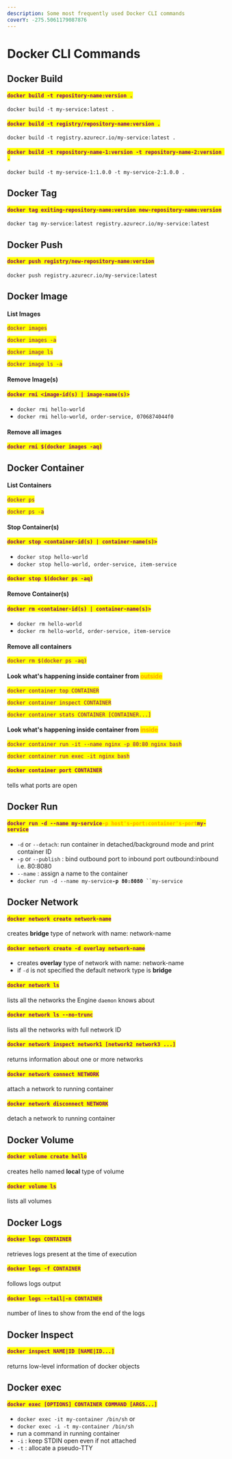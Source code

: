 ```yaml
---
description: Some most frequently used Docker CLI commands
coverY: -275.5061179087876
---
```


# Docker CLI Commands

## Docker Build

#### <mark style="color:purple;">`docker build -t repository-name:version .`</mark>

`docker build -t my-service:latest .`

#### <mark style="color:purple;">`docker build -t registry/repository-name:version .`</mark>

`docker build -t registry.azurecr.io/my-service:latest .`

#### <mark style="color:purple;">`docker build -t repository-name-1:version -t repository-name-2:version .`</mark>

`docker build -t my-service-1:1.0.0 -t my-service-2:1.0.0 .`

## Docker Tag

#### <mark style="color:purple;">`docker tag exiting-repository-name:version new-repository-name:version`</mark>

`docker tag my-service:latest registry.azurecr.io/my-service:latest`

## Docker Push

#### <mark style="color:purple;">`docker push registry/new-repository-name:version`</mark>

`docker push registry.azurecr.io/my-service:latest`

## Docker Image

#### List Images

<mark style="color:purple;">`docker images`</mark>

<mark style="color:purple;">`docker images -a`</mark>

<mark style="color:purple;">`docker image ls`</mark>

<mark style="color:purple;">`docker image ls -a`</mark>

#### Remove Image(s)

#### <mark style="color:purple;">`docker rmi <image-id(s) | image-name(s)>`</mark>

* `docker rmi hello-world`
* `docker rmi hello-world, order-service, 0706874044f0`

#### Remove all images

#### <mark style="color:purple;">`docker rmi $(docker images -aq)`</mark>

## Docker Container

#### List Containers

<mark style="color:purple;">`docker ps`</mark>

<mark style="color:purple;">`docker ps -a`</mark>

#### Stop Container(s)

#### <mark style="color:purple;">`docker stop <container-id(s) | container-name(s)>`</mark>

* `docker stop hello-world`
* `docker stop hello-world, order-service, item-service`

#### <mark style="color:purple;">`docker stop $(docker ps -aq)`</mark>

#### Remove Container(s)

#### <mark style="color:purple;">`docker rm <container-id(s) | container-name(s)>`</mark>

* `docker rm hello-world`
* `docker rm hello-world, order-service, item-service`

#### Remove all containers

<mark style="color:purple;">`docker rm $(docker ps -aq)`</mark>

#### Look what's happening inside container from <mark style="color:orange;">outside</mark>

<mark style="color:purple;">`docker container top CONTAINER`</mark>

<mark style="color:purple;">`docker container inspect CONTAINER`</mark>

<mark style="color:purple;">`docker container stats CONTAINER [CONTAINER...]`</mark>

#### Look what's happening inside container from <mark style="color:orange;">inside</mark>

<mark style="color:purple;">`docker container run -it --name nginx -p 80:80 nginx bash`</mark>

<mark style="color:purple;">`docker container run exec -it nginx bash`</mark>

#### <mark style="color:purple;">`docker container port CONTAINER`</mark>

tells what ports are open

## Docker Run

#### <mark style="color:purple;">`docker run -d --name my-service`</mark><mark style="color:orange;">**`-p host's-port:container's-port`**</mark><mark style="color:purple;">`my-service`</mark>

* `-d` or `--detach`: run container in detached/background mode and print container ID
* `-p` or `--publish` : bind outbound port to inbound port outbound:inbound i.e. 80:8080
* `--name` : assign a name to the container
* `docker run -d --name my-service`**`-p 80:8080`**` ``my-service`

## Docker Network

#### <mark style="color:purple;">`docker network create network-name`</mark>

creates **bridge** type of network with name: network-name

#### <mark style="color:purple;">`docker network create -d overlay network-name`</mark>

* creates **overlay** type of network with name: network-name
* if `-d` is not specified the default network type is **bridge**

#### <mark style="color:purple;">`docker network ls`</mark>

lists all the networks the Engine `daemon` knows about&#x20;

#### <mark style="color:purple;">`docker network ls --no-trunc`</mark>

lists all the networks with full network ID

#### <mark style="color:purple;">`docker network inspect network1 [network2 network3 ...]`</mark>

returns information about one or more networks

#### <mark style="color:purple;">`docker network connect NETWORK`</mark>

attach a network to running container

#### <mark style="color:purple;">`docker network disconnect NETWORK`</mark>

detach a network to running container

## Docker Volume

#### <mark style="color:purple;">`docker volume create hello`</mark>

creates hello named **local** type of volume

#### <mark style="color:purple;">`docker volume ls`</mark>

lists all volumes

## Docker Logs

#### <mark style="color:purple;">`docker logs CONTAINER`</mark>

retrieves logs present at the time of execution

#### <mark style="color:purple;">`docker logs -f CONTAINER`</mark>

follows logs output

#### <mark style="color:purple;">`docker logs --tail|-n CONTAINER`</mark>

number of lines to show from the end of the logs

## Docker Inspect

#### <mark style="color:purple;">`docker inspect NAME|ID [NAME|ID...]`</mark>

returns low-level information of docker objects

## Docker exec

#### <mark style="color:purple;">`docker exec [OPTIONS] CONTAINER COMMAND [ARGS...]`</mark>

* `docker exec -it my-container /bin/sh` or
* `docker exec -i -t my-container /bin/sh`
* run a command in running container
* `-i` : keep STDIN open even if not attached
* `-t` : allocate a pseudo-TTY
